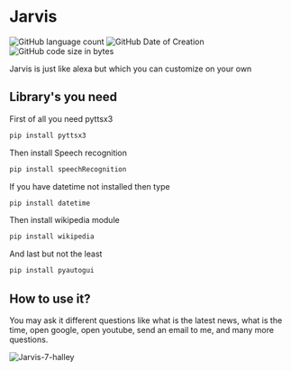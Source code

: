 # Jarvis
![GitHub language count](https://img.shields.io/github/languages/count/Inventor-Physics/Jarvis?logo=GitHub&style=plastic)
![GitHub Date of Creation](https://img.shields.io/badge/Date%20of%20Creation-09--02--2022-green)
![GitHub code size in bytes](https://img.shields.io/github/languages/code-size/Inventor-Physics/Jarvis?logo=GitHub&style=plastic)

Jarvis is just like alexa but which you can customize on your own

## Library's you need
First of all you need pyttsx3
```bash
pip install pyttsx3
```
Then install Speech recognition
```bash
pip install speechRecognition
```
If you have datetime not installed then type
```bash
pip install datetime
```
Then install wikipedia module
```bash
pip install wikipedia 
```
And last but not the least
```bash
pip install pyautogui
```

## How to use it?

You may ask it different questions
like what is the latest news, what is the time, open google, open youtube, send an email to me, 
and many more questions.


![Jarvis-7-halley](https://user-images.githubusercontent.com/99324901/153255737-8e88903c-3884-4521-b348-37d02c1bd3fa.gif)

